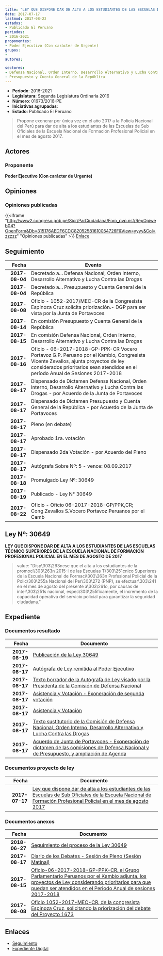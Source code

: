 ```yaml
---
title: "LEY QUE DISPONE DAR DE ALTA A LOS ESTUDIANTES DE LAS ESCUELAS DE SUB OFICIALES DE LA ESCUELA NACIONAL DE FORMACIÓN PROFESIONAL POLICIAL EN EL MES DE AGOSTO 2017"
date: 2017-07-17
lastmod: 2017-08-22
estados:
- Publicado El Peruano
periodos:
- 2016-2021
proponentes:
- Poder Ejecutivo (Con carácter de Urgente)
grupos:
- 
autores:

sectores:
- Defensa Nacional, Orden Interno, Desarrollo Alternativo y Lucha Contra las Drogas
- Presupuesto y Cuenta General de la República
---
```

- **Periodo**: 2016-2021
- **Legislatura**: Segunda Legislatura Ordinaria 2016
- **Número**: 01673/2016-PE
- **Iniciativas agrupadas**: 
- **Estado**: Publicado El Peruano

> Propone exonerar por única vez en el año 2017 a la Policía Nacional del Perú para dar de alta a los estudiantes de las Escuelas de Sub Oficiales de la Escuela Nacional de Formación Profesional Policial en el mes de agosto 2017.


## Actores

### Proponente

**Poder Ejecutivo (Con carácter de Urgente)**

## Opiniones

### Opiniones publicadas

{{<iframe "http://www2.congreso.gob.pe/Sicr/ParCiudadana/Foro_pvp.nsf/RepOpiweb04?OpenForm&Db=315176AEDF6CDC82052581610054726F&View=yyyy&Col=zzzzz" "Opiniones publicadas" >}}
[Enlace](http://www2.congreso.gob.pe/Sicr/ParCiudadana/Foro_pvp.nsf/RepOpiweb04?OpenForm&Db=315176AEDF6CDC82052581610054726F&View=yyyy&Col=zzzzz)


## Seguimiento

| Fecha | Evento |
|------:|--------|
| **2017-08-04** | Decretado a... Defensa Nacional, Orden Interno, Desarrollo Alternativo y Lucha Contra las Drogas |
| **2017-08-04** | Decretado a... Presupuesto y Cuenta General de la República |
| **2017-08-08** | Oficio - 1052-2017/MEC-CR de la Congresista Espinoza Cruz solicita priorización.- DGP para ser vista por la Junta de Portavoces |
| **2017-08-14** | En comisión Presupuesto y Cuenta General de la República |
| **2017-08-15** | En comisión Defensa Nacional, Orden Interno, Desarrollo Alternativo y Lucha Contra las Drogas |
| **2017-08-16** | Oficio - 06-2017-2018-GP-PPK-CR Vocero Portavoz G.P. Peruano por el Kambio, Congresista Vicente Zevallos, ajunta proyectos de ley considerados prioritarios sean atendidos en el período Anual de Sesiones 2017-2018 |
| **2017-08-17** | Dispensado de Dictamen Defensa Nacional, Orden Interno, Desarrollo Alternativo y Lucha Contra las Drogas - por Acuerdo de la Junta de Portavoces |
| **2017-08-17** | Dispensado de Dictamen Presupuesto y Cuenta General de la República - por Acuerdo de la Junta de Portavoces |
| **2017-08-17** | Pleno (en debate) |
| **2017-08-17** | Aprobado 1ra. votación |
| **2017-08-17** | Dispensado 2da Votación - por Acuerdo del Pleno |
| **2017-08-17** | Autógrafa Sobre Nº: 5 - vence: 08.09.2017 |
| **2017-08-18** | Promulgado Ley Nº: 30649 |
| **2017-08-19** | Publicado - Ley N° 30649 |
| **2017-08-22** | Oficio - Oficio 06-2017-2018-GP/PPK,CR; Cong.Zevallos S.Vocero Portavoz Peruanos por el Camb |

## Ley Nº: 30649

**LEY QUE DISPONE DAR DE ALTA A LOS ESTUDIANTES DE LAS ESCUELAS TÉCNICO SUPERIORES DE LA ESCUELA NACIONAL DE FORMACIÓN PROFESIONAL POLICIAL EN EL MES DE AGOSTO DE 2017**

> value: "Disp\303\263nese que el alta a los estudiantes de la promoci\303\263n 2015-I de las Escuelas T\303\251cnico Superiores de la Escuela Nacional de Formaci\303\263n Profesional Policial de la Polic\303\255a Nacional del Per\303\272 (PNP), se efectuar\303\241 en el mes de agosto del presente a\303\261o, por causas de inter\303\251s nacional, espec\303\255ficamente, el incremento de la capacidad operativa del servicio policial para garantizar la seguridad ciudadana."


## Expediente

### Documentos resultado

| Fecha | Documento |
|------:|-----------|
| **2017-08-19** | [Publicación de la Ley 30649](http://www.leyes.congreso.gob.pe/Documentos/2016_2021/ADLP/Normas_Legales/30649-LEY.pdf) |
| **2017-08-17** | [Autógrafa de Ley remitida al Poder Ejecutivo](http://www.leyes.congreso.gob.pe/Documentos/2016_2021/ADLP/Texto_Aprobado/AU0167320170817.pdf) |
| **2017-08-17** | [Texto borrador de la Autógrafa de Ley visado por la Presidenta de la Comisión de Defensa Nacional](http://www.leyes.congreso.gob.pe/Documentos/2016_2021/Texto_Borrador_de_Autografa/BAU0167320170817.PDF) |
| **2017-08-17** | [Asistencia y Votación - Exoneración de segunda votación](http://www.leyes.congreso.gob.pe/Documentos/2016_2021/Asistencia_y_Votacion/Proyectos_de_Ley/Exoneracion_de_Segunda_Votacion/AVESV0167320170817.pdf) |
| **2017-08-17** | [Asistencia y Votación](http://www.leyes.congreso.gob.pe/Documentos/2016_2021/Asistencia_y_Votacion/Proyectos_de_Ley/AV0167320170817.pdf) |
| **2017-08-17** | [Texto sustitutorio de la Comisión de Defensa Nacional, Orden Interno, Desarrollo Alternativo y Lucha Contra las Drogas](http://www.leyes.congreso.gob.pe/Documentos/2016_2021/Texto_Sustitutorio/Proyectos_de_Ley/TS0167320170817.PDF) |
| **2017-08-17** | [Acuerdo de Junta de Portavoces - Exoneración de dictamen de las comisiones de Defensa Nacional y de Presupuesto, y ampliación de Agenda](http://www.leyes.congreso.gob.pe/Documentos/2016_2021/Acuerdos/Junta_Portavoces/AJP0167320170817.pdf) |

### Documentos proyecto de ley

| Fecha | Documento |
|------:|-----------|
| **2017-07-17** | [Ley que dispone dar de alta a los estudiantes de las Escuelas de Sub Oficiales de la Escuela Nacional de Formación Profesional Policial en el mes de agosto 2017](http://www.leyes.congreso.gob.pe/Documentos/2016_2021/Proyectos_de_Ley_y_de_Resoluciones_Legislativas/PL0167320170717.pdf) |

### Documentos anexos

| Fecha | Documento |
|------:|-----------|
| **2018-06-27** | [Seguimiento del proceso de la Ley 30649](http://www.leyes.congreso.gob.pe/Documentos/2016_2021/Seguimiento_de_Proyectos_de_Ley/01673PL20170628.PDF) |
| **2017-08-17** | [Diario de los Debates - Sesión de Pleno (Sesión Matinal)](http://www2.congreso.gob.pe/Sicr/DiarioDebates/Publicad.nsf/SesionesPleno/05256D6E0073DFE90525818000024064/$FILE/PLO-2017-5.pdf) |
| **2017-08-15** | [Oficio-06-2017-2018-GP-PPK-CR, el Grupo Parlamentario Peruanos por el Kambio adjunta, los proyectos de Ley considerando prioritarios para que puedan ser atendidos en el Periodo Anual de sesiones 2017-2018](http://www.leyes.congreso.gob.pe/Documentos/2016_2021/Oficios/Grupos_Parlamentarios/OFICIO-06-2017-2018-GP-PPK-CR.pdf) |
| **2017-08-08** | [Oficio 1052-2017-MEC-CR, de la congresista Espinoza Cruz, solicitando la priorización del debate del Proyecto 1673](http://www.leyes.congreso.gob.pe/Documentos/2016_2021/Oficios/Congresistas/OFICIO-1052-2017-MEC-CR.pdf) |

## Enlaces

- [Seguimiento](http://www2.congreso.gob.pe/Sicr/TraDocEstProc/CLProLey2016.nsf/f7fff46988ca05b1052578e100829cc7/d3e55ab72c75bc680525816100521881?OpenDocument)
- [Expediente Digital](http://www2.congreso.gob.pe/Sicr/TraDocEstProc/CLProLey2016.nsf/f7fff46988ca05b1052578e100829cc7/d3e55ab72c75bc680525816100521881?OpenDocument&Click=05257FB7005EB655.eb71d0cf91d8294e05256cdf006b5706/$Body/0.1C6C)

